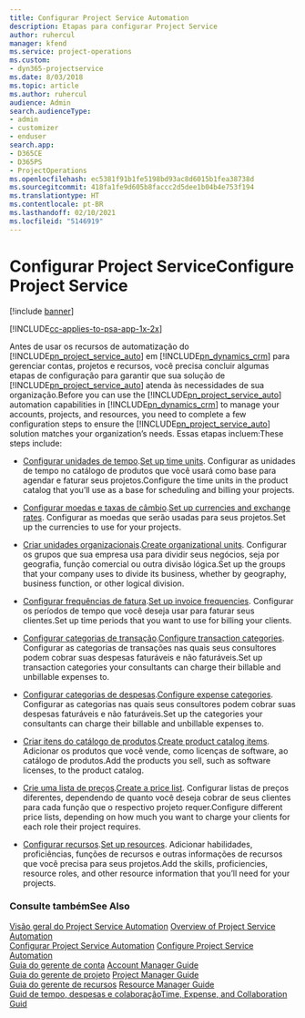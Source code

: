 ```yaml
---
title: Configurar Project Service Automation
description: Etapas para configurar Project Service
author: ruhercul
manager: kfend
ms.service: project-operations
ms.custom:
- dyn365-projectservice
ms.date: 8/03/2018
ms.topic: article
ms.author: ruhercul
audience: Admin
search.audienceType:
- admin
- customizer
- enduser
search.app:
- D365CE
- D365PS
- ProjectOperations
ms.openlocfilehash: ec5381f91b1fe5198bd93ac8d6015b1fea38738d
ms.sourcegitcommit: 418fa1fe9d605b8faccc2d5dee1b04b4e753f194
ms.translationtype: HT
ms.contentlocale: pt-BR
ms.lasthandoff: 02/10/2021
ms.locfileid: "5146919"
---
```

# <a name="configure-project-service"></a><span data-ttu-id="28a85-103">Configurar Project Service</span><span class="sxs-lookup"><span data-stu-id="28a85-103">Configure Project Service</span></span>

[!include [banner](../includes/psa-now-project-operations.md)]

[!INCLUDE[cc-applies-to-psa-app-1x-2x](../includes/cc-applies-to-psa-app-1x-2x.md)]

<span data-ttu-id="28a85-104">Antes de usar os recursos de automatização do [!INCLUDE[pn_project_service_auto](../includes/pn-project-service-auto.md)] em [!INCLUDE[pn_dynamics_crm](../includes/pn-dynamics-crm.md)] para gerenciar contas, projetos e recursos, você precisa concluir algumas etapas de configuração para garantir que sua solução de [!INCLUDE[pn_project_service_auto](../includes/pn-project-service-auto.md)] atenda às necessidades de sua organização.</span><span class="sxs-lookup"><span data-stu-id="28a85-104">Before you can use the [!INCLUDE[pn_project_service_auto](../includes/pn-project-service-auto.md)] automation capabilities in [!INCLUDE[pn_dynamics_crm](../includes/pn-dynamics-crm.md)] to manage your accounts, projects, and resources, you need to complete a few configuration steps to ensure the [!INCLUDE[pn_project_service_auto](../includes/pn-project-service-auto.md)] solution matches your organization’s needs.</span></span> <span data-ttu-id="28a85-105">Essas etapas incluem:</span><span class="sxs-lookup"><span data-stu-id="28a85-105">These steps include:</span></span>  
  
-   <span data-ttu-id="28a85-106">[Configurar unidades de tempo](../psa/set-up-time-units.md).</span><span class="sxs-lookup"><span data-stu-id="28a85-106">[Set up time units](../psa/set-up-time-units.md).</span></span> <span data-ttu-id="28a85-107">Configurar as unidades de tempo no catálogo de produtos que você usará como base para agendar e faturar seus projetos.</span><span class="sxs-lookup"><span data-stu-id="28a85-107">Configure the time units in the product catalog that you’ll use as a base for scheduling and billing your projects.</span></span>  
  
-   <span data-ttu-id="28a85-108">[Configurar moedas e taxas de câmbio](../psa/set-up-currencies-exchange-rates.md).</span><span class="sxs-lookup"><span data-stu-id="28a85-108">[Set up currencies and exchange rates](../psa/set-up-currencies-exchange-rates.md).</span></span> <span data-ttu-id="28a85-109">Configurar as moedas que serão usadas para seus projetos.</span><span class="sxs-lookup"><span data-stu-id="28a85-109">Set up the currencies to use for your projects.</span></span>  
  
-   <span data-ttu-id="28a85-110">[Criar unidades organizacionais](../psa/create-organizational-units.md).</span><span class="sxs-lookup"><span data-stu-id="28a85-110">[Create organizational units](../psa/create-organizational-units.md).</span></span> <span data-ttu-id="28a85-111">Configurar os grupos que sua empresa usa para dividir seus negócios, seja por geografia, função comercial ou outra divisão lógica.</span><span class="sxs-lookup"><span data-stu-id="28a85-111">Set up the groups that your company uses to divide its business, whether by geography, business function, or other logical division.</span></span>  
  
-   <span data-ttu-id="28a85-112">[Configurar frequências de fatura](../psa/set-up-invoice-frequencies.md).</span><span class="sxs-lookup"><span data-stu-id="28a85-112">[Set up invoice frequencies](../psa/set-up-invoice-frequencies.md).</span></span> <span data-ttu-id="28a85-113">Configurar os períodos de tempo que você deseja usar para faturar seus clientes.</span><span class="sxs-lookup"><span data-stu-id="28a85-113">Set up time periods that you want to use for billing your clients.</span></span>  
  
-   <span data-ttu-id="28a85-114">[Configurar categorias de transação](../psa/configure-transaction-categories.md).</span><span class="sxs-lookup"><span data-stu-id="28a85-114">[Configure transaction categories](../psa/configure-transaction-categories.md).</span></span> <span data-ttu-id="28a85-115">Configurar as categorias de transações nas quais seus consultores podem cobrar suas despesas faturáveis e não faturáveis.</span><span class="sxs-lookup"><span data-stu-id="28a85-115">Set up transaction categories your consultants can charge their billable and unbillable expenses to.</span></span>  
  
-   <span data-ttu-id="28a85-116">[Configurar categorias de despesas](../psa/configure-expense-categories.md).</span><span class="sxs-lookup"><span data-stu-id="28a85-116">[Configure expense categories](../psa/configure-expense-categories.md).</span></span> <span data-ttu-id="28a85-117">Configurar as categorias nas quais seus consultores podem cobrar suas despesas faturáveis e não faturáveis.</span><span class="sxs-lookup"><span data-stu-id="28a85-117">Set up the categories your consultants can charge their billable and unbillable expenses to.</span></span>  
  
-   <span data-ttu-id="28a85-118">[Criar itens do catálogo de produtos](../psa/create-product-catalog-items.md).</span><span class="sxs-lookup"><span data-stu-id="28a85-118">[Create product catalog items](../psa/create-product-catalog-items.md).</span></span> <span data-ttu-id="28a85-119">Adicionar os produtos que você vende, como licenças de software, ao catálogo de produtos.</span><span class="sxs-lookup"><span data-stu-id="28a85-119">Add the products you sell, such as software licenses, to the product catalog.</span></span>  
  
-   <span data-ttu-id="28a85-120">[Crie uma lista de preços](../psa/create-price-list.md).</span><span class="sxs-lookup"><span data-stu-id="28a85-120">[Create a price list](../psa/create-price-list.md).</span></span> <span data-ttu-id="28a85-121">Configurar listas de preços diferentes, dependendo de quanto você deseja cobrar de seus clientes para cada função que o respectivo projeto requer.</span><span class="sxs-lookup"><span data-stu-id="28a85-121">Configure different price lists, depending on how much you want to charge your clients for each role their project requires.</span></span>  
  
-   <span data-ttu-id="28a85-122">[Configurar recursos](../psa/set-up-resources.md).</span><span class="sxs-lookup"><span data-stu-id="28a85-122">[Set up resources](../psa/set-up-resources.md).</span></span> <span data-ttu-id="28a85-123">Adicionar habilidades, proficiências, funções de recursos e outras informações de recursos que você precisa para seus projetos.</span><span class="sxs-lookup"><span data-stu-id="28a85-123">Add the skills, proficiencies, resource roles, and other resource information that you’ll need for your projects.</span></span>  
  
### <a name="see-also"></a><span data-ttu-id="28a85-124">Consulte também</span><span class="sxs-lookup"><span data-stu-id="28a85-124">See Also</span></span>  
 <span data-ttu-id="28a85-125">[Visão geral do Project Service Automation](../psa/overview.md) </span><span class="sxs-lookup"><span data-stu-id="28a85-125">[Overview of Project Service Automation](../psa/overview.md) </span></span>  
 <span data-ttu-id="28a85-126">[Configurar Project Service Automation](../psa/configure.md) </span><span class="sxs-lookup"><span data-stu-id="28a85-126">[Configure Project Service Automation](../psa/configure.md) </span></span>  
 <span data-ttu-id="28a85-127">[Guia do gerente de conta](../psa/account-manager-guide.md) </span><span class="sxs-lookup"><span data-stu-id="28a85-127">[Account Manager Guide](../psa/account-manager-guide.md) </span></span>  
 <span data-ttu-id="28a85-128">[Guia do gerente de projeto](../psa/project-manager-guide.md) </span><span class="sxs-lookup"><span data-stu-id="28a85-128">[Project Manager Guide](../psa/project-manager-guide.md) </span></span>  
 <span data-ttu-id="28a85-129">[Guia do gerente de recursos](../psa/resource-manager-guide.md) </span><span class="sxs-lookup"><span data-stu-id="28a85-129">[Resource Manager Guide](../psa/resource-manager-guide.md) </span></span>  
 [<span data-ttu-id="28a85-130">Guid de tempo, despesas e colaboração</span><span class="sxs-lookup"><span data-stu-id="28a85-130">Time, Expense, and Collaboration Guid</span></span>](../psa/time-expense-collaboration-guide.md)
